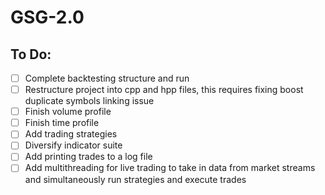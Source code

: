 # GSG-2.0

## To Do:
- [ ] Complete backtesting structure and run
- [ ] Restructure project into cpp and hpp files, this requires fixing boost duplicate symbols linking issue
- [ ] Finish volume profile
- [ ] Finish time profile
- [ ] Add trading strategies
- [ ] Diversify indicator suite
- [ ] Add printing trades to a log file
- [ ] Add multithreading for live trading to take in data from market streams and simultaneously run strategies and execute trades
